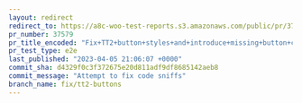 ```yaml
---
layout: redirect
redirect_to: https://a8c-woo-test-reports.s3.amazonaws.com/public/pr/37579/e2e/index.html
pr_number: 37579
pr_title_encoded: "Fix+TT2+button+styles+and+introduce+missing+button+classes+for+the+order-again+and+orders+pagination+buttons"
pr_test_type: e2e
last_published: "2023-04-05 21:06:07 +0000"
commit_sha: d4329f0c3f372675e20d811adf9df8685142aeb8
commit_message: "Attempt to fix code sniffs"
branch_name: fix/tt2-buttons
---
```

